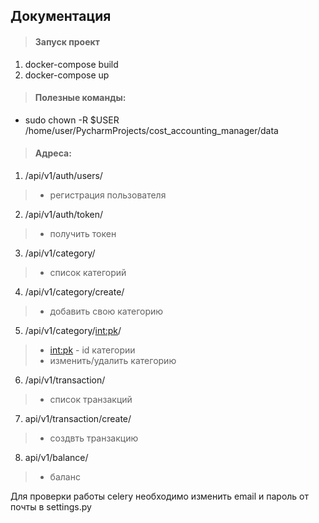 ## Документация


> #### Запуск проект
1. docker-compose build
2. docker-compose up

> #### Полезные команды:
* sudo chown -R $USER /home/user/PycharmProjects/cost_accounting_manager/data

> #### Адреса:

1. /api/v1/auth/users/
> * регистрация пользователя
2. /api/v1/auth/token/
> * получить токен
3. /api/v1/category/
> * список категорий
4. /api/v1/category/create/
> * добавить свою категорию
5. /api/v1/category/<int:pk>/
> * <int:pk> - id категории
> * изменить/удалить категорию
6. /api/v1/transaction/
> * список транзакций
7. api/v1/transaction/create/
> * создвть транзакцию
8. api/v1/balance/
> * баланс

Для проверки работы celery необходимо изменить email и пароль от почты в settings.py
